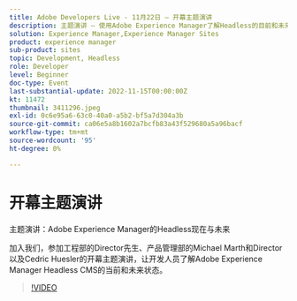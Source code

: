 ```yaml
---
title: Adobe Developers Live - 11月22日 — 开幕主题演讲
description: 主题演讲 — 使用Adobe Experience Manager了解Headless的目前和未来加入我们，与工程部的Director先生、产品管理部的Michael Marth和Director以及Cedric Huesler一起参加开幕主题演讲，让开发人员了解Adobe Experience Manager Headless CMS的当前和未来状态。
solution: Experience Manager,Experience Manager Sites
product: experience manager
sub-product: sites
topic: Development, Headless
role: Developer
level: Beginner
doc-type: Event
last-substantial-update: 2022-11-15T00:00:00Z
kt: 11472
thumbnail: 3411296.jpeg
exl-id: 0c6e95a6-63c0-40a0-a5b2-bf5a7d304a3b
source-git-commit: ca06e5a8b1602a7bcfb83a43f529680a5a96bacf
workflow-type: tm+mt
source-wordcount: '95'
ht-degree: 0%

---
```


# 开幕主题演讲

主题演讲：Adobe Experience Manager的Headless现在与未来

加入我们，参加工程部的Director先生、产品管理部的Michael Marth和Director以及Cedric Huesler的开幕主题演讲，让开发人员了解Adobe Experience Manager Headless CMS的当前和未来状态。

>[!VIDEO](https://video.tv.adobe.com/v/3411296/?quality=12&learn=on)
